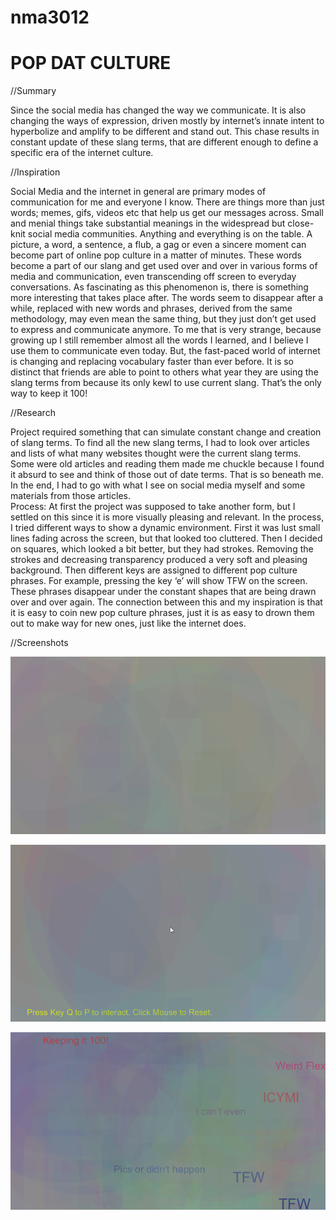# nma3012
# POP DAT CULTURE

//Summary

Since the social media has changed the way we communicate. It is also changing the ways of expression, driven mostly by internet’s innate intent to hyperbolize and amplify to be different and stand out. This chase results in constant update of these slang terms, that are different enough to define a specific era of the internet culture.

//Inspiration

Social Media and the internet in general are primary modes of communication for me and everyone I know. There are things more than just words; memes, gifs, videos etc that help us get our messages across. Small and menial things take substantial meanings in the widespread but close-knit social media communities. Anything and everything is on the table. A picture, a word, a sentence, a flub, a gag or even a sincere moment can become part of online pop culture in a matter of minutes. These words become a part of our slang and get used over and over in various forms of media and communication, even transcending off screen to everyday conversations. As fascinating as this phenomenon is, there is something more interesting that takes place after. The words seem to disappear after a while, replaced with new words and phrases, derived from the same methodology, may even mean the same thing, but they just don’t get used to express and communicate anymore. To me that is very strange, because growing up I still remember almost all the words I learned, and I believe I use them to communicate even today. But, the fast-paced world of internet is changing and replacing vocabulary faster than ever before. It is so distinct that friends are able to point to others what year they are using the slang terms from because its only kewl to use current slang. That’s the only way to keep it 100!

//Research

Project required something that can simulate constant change and creation of slang terms. To find all the new slang terms, I had to look over articles and lists of what many websites thought were the current slang terms. Some were old articles and reading them made me chuckle because I found it absurd to see and think of those out of date terms. That is so beneath me. In the end, I had to go with what I see on social media myself and some materials from those articles.  
Process: 
At first the project was supposed to take another form, but I settled on this since it is more visually pleasing and relevant. In the process, I tried different ways to show a dynamic environment. First it was lust small lines fading across the screen, but that looked too cluttered. Then I decided on squares, which looked a bit better, but they had strokes. Removing the strokes and decreasing transparency produced a very soft and pleasing background. 
Then different keys are assigned to different pop culture phrases. For example, pressing the key ‘e’ will show TFW on the screen. These phrases disappear under the constant shapes that are being drawn over and over again. The connection between this and my inspiration is that it is easy to coin new pop culture phrases, just it is as easy to drown them out to make way for new ones, just like the internet does.

//Screenshots

![Cover](/finalish_v2/screenshots/intro.png?raw=true "Cover")

![Exhibit-1](/finalish_v2/screenshots/two.png?raw=true "Exhibit 1")

![Exhibit-2](/finalish_v2/screenshots/three.png?raw=true "Exhibit 2")

